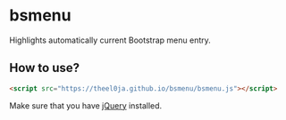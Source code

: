 # bsmenu
Highlights automatically current Bootstrap menu entry.

## How to use?
```html
<script src="https://theel0ja.github.io/bsmenu/bsmenu.js"></script>
```

Make sure that you have [jQuery](https://cdnjs.com/libraries/jquery) installed.
